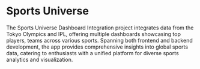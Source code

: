 # Sports Universe

The Sports Universe Dashboard Integration project integrates data from the Tokyo Olympics and IPL, offering multiple dashboards showcasing top players, teams across various sports. Spanning both frontend and backend development, the app provides comprehensive insights into global sports data, catering to enthusiasts with a unified platform for diverse sports analytics and visualization.
